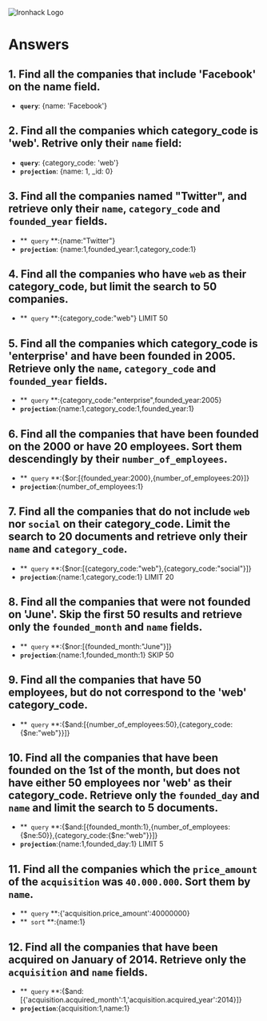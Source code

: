 ![Ironhack Logo](https://i.imgur.com/1QgrNNw.png)

# Answers

## 1. Find all the companies that include 'Facebook' on the **name** field.

 - **`query`**: {name: 'Facebook'}
 
 ## 2. Find all the companies which **category_code** is 'web'. Retrive only their `name` field:

 - **`query`**: {category_code: 'web'}
 - **`projection`**: {name: 1, _id: 0}

## 3. Find all the companies named "Twitter", and retrieve only their `name`, `category_code` and `founded_year` fields.
 - **` query` **:{name:"Twitter"}
 - **`projection`**: {name:1,founded_year:1,category_code:1}

## 4. Find all the companies who have `web` as their **category_code**, but limit the search to 50 companies.
 - **` query` **:{category_code:"web"}
LIMIT 50
## 5. Find all the companies which **category_code** is 'enterprise' and have been founded in 2005. Retrieve only the `name`, `category_code` and `founded_year` fields.
 - **` query` **:{category_code:"enterprise",founded_year:2005}
 - **`projection`**:{name:1,category_code:1,founded_year:1}
## 6. Find all the companies that have been **founded** on the 2000 or have 20 **employees**. Sort them descendingly by their `number_of_employees`.
- **` query` **:{$or:[{founded_year:2000},{number_of_employees:20}]}
- **`projection`**:{number_of_employees:1}
## 7. Find all the companies that do not include `web` nor `social` on their **category_code**. Limit the search to 20 documents and retrieve only their `name` and `category_code`.
- **` query` **:{$nor:[{category_code:"web"},{category_code:"social"}]}
- **`projection`**:{name:1,category_code:1}
LIMIT 20
## 8. Find all the companies that were not **founded** on 'June'. Skip the first 50 results and retrieve only the `founded_month` and `name` fields.
- **` query` **:{$nor:[{founded_month:"June"}]}
- **`projection`**:{name:1,founded_month:1}
SKIP 50
## 9. Find all the companies that have 50 employees, but do not correspond to the 'web' **category_code**. 
- **` query` **:{$and:[{number_of_employees:50},{category_code:{$ne:"web"}}]}
## 10. Find all the companies that have been founded on the 1st of the month, but does not have either 50 employees nor 'web' as their **category_code**. Retrieve only the `founded_day` and `name` and limit the search to 5 documents.
- **` query` **:{$and:[{founded_month:1},{number_of_employees:{$ne:50}},{category_code:{$ne:"web"}}]}
- **`projection`**:{name:1,founded_day:1} 
LIMIT 5
## 11. Find all the companies which the `price_amount` of the `acquisition` was **`40.000.000`**. Sort them by `name`.
- **` query` **:{'acquisition.price_amount':40000000}
- **` sort` **:{name:1}
## 12. Find all the companies that have been acquired on January of 2014. Retrieve only the `acquisition` and `name` fields.
- **` query` **:{$and:[{'acquisition.acquired_month':1,'acquisition.acquired_year':2014}]}
- **`projection`**:{acquisition:1,name:1}